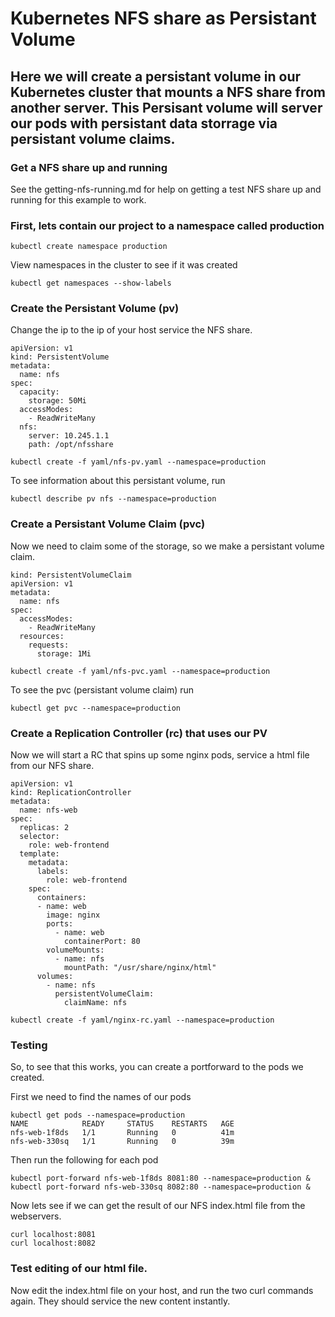 # Kubernetes NFS share as Persistant Volume
## Here we will create a persistant volume in our Kubernetes cluster that mounts a NFS share from another server. This Persisant volume will server our pods with persistant data storrage via persistant volume claims.

### Get a NFS share up and running
See the getting-nfs-running.md for help on getting a test NFS share up and running for this example to work.

### First, lets contain our project to a namespace called production
```
kubectl create namespace production
```

View namespaces in the cluster to see if it was created
```
kubectl get namespaces --show-labels
```

### Create the Persistant Volume (pv)
Change the ip to the ip of your host service the NFS share.
```
apiVersion: v1
kind: PersistentVolume
metadata:
  name: nfs
spec:
  capacity:
    storage: 50Mi
  accessModes:
    - ReadWriteMany
  nfs:
    server: 10.245.1.1
    path: /opt/nfsshare
```
```
kubectl create -f yaml/nfs-pv.yaml --namespace=production
```

To see information about this persistant volume, run
```
kubectl describe pv nfs --namespace=production
```

### Create a Persistant Volume Claim (pvc)
Now we need to claim some of the storage, so we make a persistant volume claim.
```
kind: PersistentVolumeClaim
apiVersion: v1
metadata:
  name: nfs
spec:
  accessModes:
    - ReadWriteMany
  resources:
    requests:
      storage: 1Mi
```
```
kubectl create -f yaml/nfs-pvc.yaml --namespace=production
```

To see the pvc (persistant volume claim) run
```
kubectl get pvc --namespace=production
```

### Create a Replication Controller (rc) that uses our PV
Now we will start a RC that spins up some nginx pods, service a html file from our NFS share.

```
apiVersion: v1
kind: ReplicationController
metadata:
  name: nfs-web
spec:
  replicas: 2
  selector:
    role: web-frontend
  template:
    metadata:
      labels:
        role: web-frontend
    spec:
      containers:
      - name: web
        image: nginx
        ports:
          - name: web
            containerPort: 80
        volumeMounts:
          - name: nfs
            mountPath: "/usr/share/nginx/html"
      volumes:
        - name: nfs
          persistentVolumeClaim:
            claimName: nfs
```
```
kubectl create -f yaml/nginx-rc.yaml --namespace=production
```

### Testing
So, to see that this works, you can create a portforward to the pods we created.

First we need to find the names of our pods
```
kubectl get pods --namespace=production
NAME            READY     STATUS    RESTARTS   AGE
nfs-web-1f8ds   1/1       Running   0          41m
nfs-web-330sq   1/1       Running   0          39m

```

Then run the following for each pod
```
kubectl port-forward nfs-web-1f8ds 8081:80 --namespace=production &
kubectl port-forward nfs-web-330sq 8082:80 --namespace=production &
```

Now lets see if we can get the result of our NFS index.html file from the webservers.
```
curl localhost:8081
curl localhost:8082
```

### Test editing of our html file.
Now edit the index.html file on your host, and run the two curl commands again. They should service the new content instantly.
